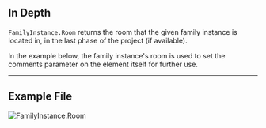 ## In Depth
`FamilyInstance.Room` returns the room that the given family instance is located in, in the last phase of the project (if available).

In the example below, the family instance's room is used to set the comments parameter on the element itself for further use.
___
## Example File

![FamilyInstance.Room](./Revit.Elements.FamilyInstance.Room_img.jpg)